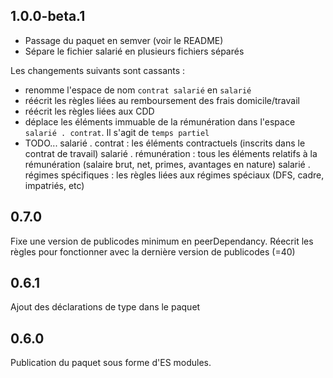 ## 1.0.0-beta.1

-   Passage du paquet en semver (voir le README)
-   Sépare le fichier salarié en plusieurs fichiers séparés

Les changements suivants sont cassants :

-   renomme l'espace de nom `contrat salarié` en `salarié`
-   réécrit les règles liées au remboursement des frais domicile/travail
-   réécrit les règles liées aux CDD
-   déplace les éléments immuable de la rémunération dans l'espace `salarié . contrat`. Il s'agit de `temps partiel`
-   TODO...
    salarié . contrat : les éléments contractuels (inscrits dans le contrat de travail)
    salarié . rémunération : tous les éléments relatifs à la rémunération (salaire brut, net, primes,
    avantages en nature)
    salarié . régimes spécifiques : les règles liées aux régimes spéciaux (DFS, cadre, impatriés, etc)

## 0.7.0

Fixe une version de publicodes minimum en peerDependancy.
Réecrit les règles pour fonctionner avec la dernière version de publicodes (=40)

## 0.6.1

Ajout des déclarations de type dans le paquet

## 0.6.0

Publication du paquet sous forme d'ES modules.

